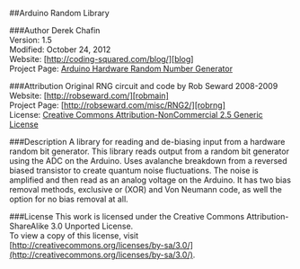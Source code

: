 ##Arduino Random Library

###Author
Derek Chafin  
Version: 1.5  
Modified: October 24, 2012  
Website: [http://coding-squared.com/blog/][blog]  
Project Page: [Arduino Hardware Random Number Generator][blogrng]  

###Attribution
Original RNG circuit and code by Rob Seward 2008-2009  
Website: [http://robseward.com/][robmain]  
Project Page: [http://robseward.com/misc/RNG2/][robrng]  
License: [Creative Commons Attribution-NonCommercial 2.5 Generic License](http://creativecommons.org/licenses/by-nc/2.5/)  

###Description
A library for reading and de-biasing input from a hardware random bit generator.
This library reads output from a random bit generator using the ADC on the Arduino.
Uses avalanche breakdown from a reversed biased transistor to create quantum noise fluctuations.
The noise is amplified and then read as an analog voltage on the Arduino.
It has two bias removal methods, exclusive or (XOR) and Von Neumann code, as well the option for no bias removal at all.  

###License
This work is licensed under the Creative Commons Attribution-ShareAlike 3.0 Unported License.  
To view a copy of this license, visit [http://creativecommons.org/licenses/by-sa/3.0/](http://creativecommons.org/licenses/by-sa/3.0/).  

[blog]: http://www.coding-squared.com/blog/ "Coding Squared"
[blogrng]: http://www.coding-squared.com/blog/2011/12/arduino-hardware-random-number-generator/ "Arduino Hardware Random Number Generator"
[robmain]: http://robseward.com/ "Rob Seward"
[robrng]: http://robseward.com/misc/RNG2/ "RNG Version 2"